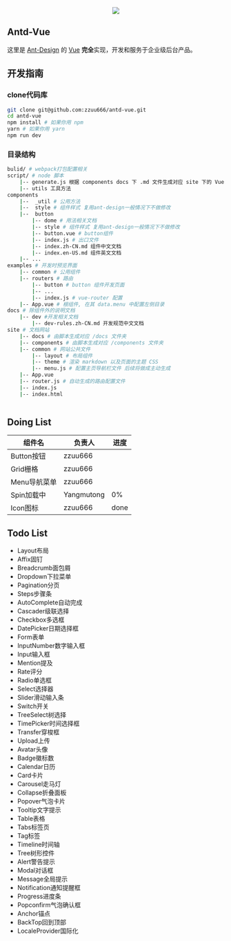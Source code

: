 <div align="center">
  <img src="./icon.svg">
</div>

## Antd-Vue
这里是 [Ant-Design](https://ant.design/index-cn) 的 [Vue](https://vuejs.org/) **完全**实现，开发和服务于企业级后台产品。

## 开发指南
### clone代码库
``` bash
git clone git@github.com:zzuu666/antd-vue.git
cd antd-vue
npm install # 如果你用 npm 
yarn # 如果你用 yarn
npm run dev
```

### 目录结构
``` bash
bulid/ # webpack打包配置相关
script/ # node 脚本
	|-- generate.js 根据 components docs 下 .md 文件生成对应 site 下的 Vue 组件
	|-- utils 工具方法
components
	|--  _util # 公用方法
	|--  style # 组件样式 复用ant-design一般情况下不做修改
	|--  button
		|-- dome # 用法相关文档
		|-- style # 组件样式 复用ant-design一般情况下不做修改
		|-- button.vue # button组件
		|-- index.js # 出口文件
		|-- index.zh-CN.md 组件中文文档
		|-- index.en-US.md 组件英文文档
	|-- ...
examples # 开发时预览界面
	|-- common # 公用组件
	|-- routers # 路由
		|-- button # button 组件开发页面
		|-- ...
		|-- index.js # vue-router 配置
	|-- App.vue # 根组件, 在其 data.menu 中配置左侧目录
docs # 除组件外的说明文档
	|-- dev #开发相关文档
		|-- dev-rules.zh-CN.md 开发规范中文文档
site # 文档网站
	|-- docs # 由脚本生成对应 /docs 文件夹
	|-- components # 由脚本生成对应 /components 文件夹
	|-- common # 网站公共文件
		|-- layout # 布局组件
		|-- theme # 渲染 markdown 以及页面的主题 CSS
		|-- menu.js # 配置主页导航栏文件 后续将做成主动生成
	|-- App.vue 
	|-- router.js # 自动生成的路由配置文件
	|-- index.js
	|-- index.html 
		 
```

## Doing List
组件名|负责人|进度
---|---|---
Button按钮|zzuu666|
Grid栅格| zzuu666
Menu导航菜单| zzuu666
Spin加载中 | Yangmutong | 0%
Icon图标 | zzuu666 | done

## Todo List
+ Layout布局
+ Affix固钉
+ Breadcrumb面包屑
+ Dropdown下拉菜单
+ Pagination分页
+ Steps步骤条
+ AutoComplete自动完成
+ Cascader级联选择
+ Checkbox多选框
+ DatePicker日期选择框
+ Form表单
+ InputNumber数字输入框
+ Input输入框
+ Mention提及
+ Rate评分
+ Radio单选框
+ Select选择器
+ Slider滑动输入条
+ Switch开关
+ TreeSelect树选择
+ TimePicker时间选择框
+ Transfer穿梭框
+ Upload上传
+ Avatar头像
+ Badge徽标数
+ Calendar日历
+ Card卡片
+ Carousel走马灯
+ Collapse折叠面板
+ Popover气泡卡片
+ Tooltip文字提示
+ Table表格
+ Tabs标签页
+ Tag标签
+ Timeline时间轴
+ Tree树形控件
+ Alert警告提示
+ Modal对话框
+ Message全局提示
+ Notification通知提醒框
+ Progress进度条
+ Popconfirm气泡确认框
+ Anchor锚点
+ BackTop回到顶部
+ LocaleProvider国际化


